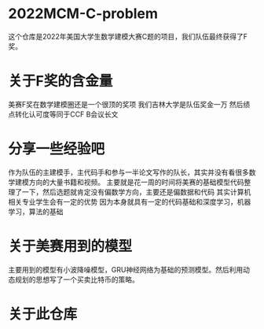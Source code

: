 # 2022MCM-C-problem
这个仓库是2022年美国大学生数学建模大赛C题的项目，我们队伍最终获得了F奖。

# 关于F奖的含金量
美赛F奖在数学建模圈还是一个很顶的奖项
我们吉林大学是队伍奖金一万
然后绩点转化认可度等同于CCF B会议长文

# 分享一些经验吧
作为队伍的主建模手，主代码手和参与一半论文写作的队长，其实并没有看很多数学建模方向的大量书籍和视频。
主要就是花一周的时间将美赛的基础模型代码整理了一下，然后选题就肯定没有偏数学方向，主要还是偏数据和代码
其实计算机相关专业学生会有一定的优势
因为本身就具有一定的代码基础和深度学习，机器学习，算法的基础

# 关于美赛用到的模型
主要用到的模型有小波降噪模型，GRU神经网络为基础的预测模型。然后利用动态规划的思想写了一个买卖比特币的策略。

# 关于此仓库
